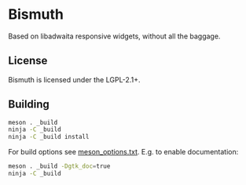# Bismuth

Based on libadwaita responsive widgets, without all the baggage.

## License

Bismuth is licensed under the LGPL-2.1+.

## Building

```sh
meson . _build
ninja -C _build
ninja -C _build install
```

For build options see [meson_options.txt](./meson_options.txt).
E.g. to enable documentation:

```sh
meson . _build -Dgtk_doc=true
ninja -C _build
```
